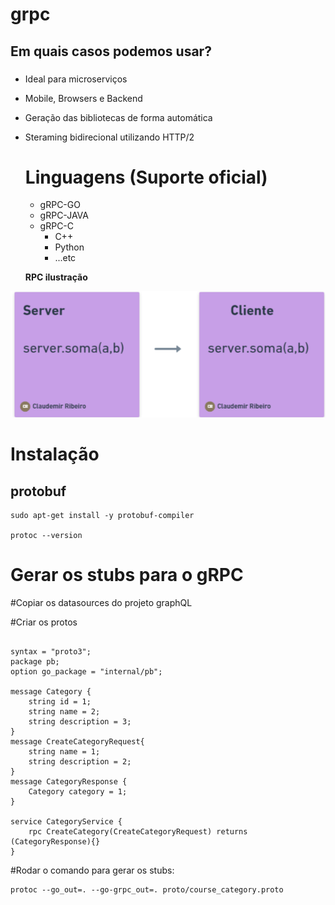 # grpc

## Em quais casos podemos usar?
###
- Ideal para microserviços
- Mobile, Browsers e Backend
- Geração das bibliotecas de forma automática
- Steraming bidirecional utilizando HTTP/2

  # Linguagens (Suporte oficial)
  - gRPC-GO
  - gRPC-JAVA
  - gRPC-C
      - C++
      - Python
      - ...etc

  
  **RPC ilustração**

![](image/clientserver.png)

# Instalação
## protobuf
```
sudo apt-get install -y protobuf-compiler

protoc --version
```

# Gerar os stubs para o gRPC



#Copiar os datasources do projeto graphQL

#Criar os protos 
```

syntax = "proto3";
package pb;
option go_package = "internal/pb";

message Category {
    string id = 1;
    string name = 2;
    string description = 3;
}
message CreateCategoryRequest{
    string name = 1;
    string description = 2;
}
message CategoryResponse {
    Category category = 1;
}

service CategoryService {
    rpc CreateCategory(CreateCategoryRequest) returns (CategoryResponse){}
}

```

#Rodar o comando para gerar os stubs:
```
protoc --go_out=. --go-grpc_out=. proto/course_category.proto
```









